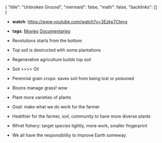 {
	"title": "Unbroken Ground",
	"mermaid": false,
	"math": false,
	"backlinks": []
}

- **watch**: https://www.youtube.com/watch?v=3Ezkp7Cteys
- **tags**: [Movies](/movies/) [Documentaries](/documentaries/)

- Revolutions starts from the bottom
- Top soil is destructed with some plantations
- Regenerative agriculture builds top soil
- Soil >>>> Oil
- Perennial grain crops: saves soil from being lost or poisoned
- Bisons manage grass! wow
- Plant more varieties of plants
- Goal: make what we do work for the farmer
- Healthier for the farmer, soil, community to have more diverse plants
- Rifnet fishery: target species tightly, more work, smaller fingerprint
- We all have the responsibility to improve Earth someway.